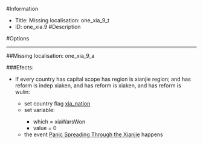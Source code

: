 #Information
 - Title: Missing localisation: one_xia_9_t
 - ID: one_xia.9
#Description

#Options

___
##Missing localisation: one_xia_9_a

###Efects:<ul><li>If every country has capital scope has region is xianjie region; and has reform is indep xiaken, and has reform is xiaken, and has reform is wulin:</li><ul><li>set country flag [xia_nation](../flags/xia_nation.md)</li><li>set variable:</li><ul><li>which = xiaWarsWon</li><li>value = 0</li></ul><li>the event [Panic Spreading Through the Xianjie](../events/panic_spreading_through_the_xianjie.md) happens</li></ul></ul>
